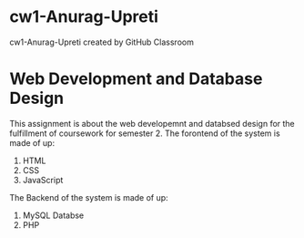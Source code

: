 # cw1-Anurag-Upreti
cw1-Anurag-Upreti created by GitHub Classroom
# Web Development and Database Design
This assignment is about the web developemnt and databsed design for the fulfillment of coursework for semester 2.
The forontend of the system is made of up:
1. HTML
2. CSS
3. JavaScript

The Backend of the system is made of up:
1. MySQL Databse
2. PHP

